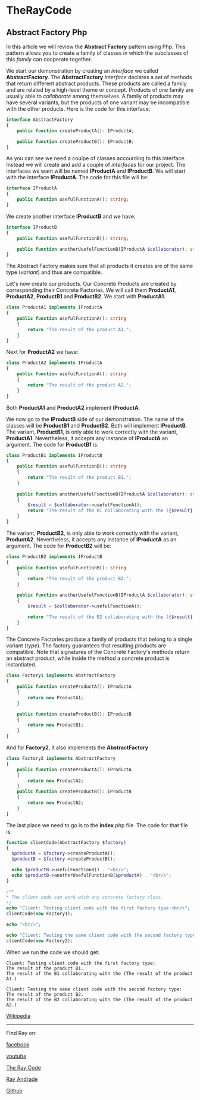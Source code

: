 # TheRayCode
## Abstract Factory Php

In this article we will review the **Abstract Factory** pattern using Php.
This pattern allows you to create a family of classes in which the subclasses of this *family* can cooperate together.

We start our demonstration by creating an *interface* we called **AbstractFactory**.
The **AbstractFactory** *interface* declares a set of methods that return different abstract products. 
These products are called a family and are related by a high-level theme or concept. 
Products of one family are usually able to *collaborate* among themselves. 
A family of products may have several variants, but the products of one variant may be incompatible with the other products.
Here is the code for this interface:
```php
interface AbstractFactory
{
    public function createProductA(): IProductA;

    public function createProductB(): IProductB;
}
```
As you can see we need a coulpe of classes accourding to this interface.
Instead we will create and add a couple of *interfaces* for our project.
The interfaces we want will be named **IProductA** and **IProductB**.
We will start with the interface **IProductA**.
The code for this file will be:
```php
interface IProductA
{
    public function usefulFunctionA(): string;
}
```

We create another interface **IProductB** and we have:
```php
interface IProductB
{
    public function usefulFunctionB(): string;

    public function anotherUsefulFunctionB(IProductA $collaborator): string;
}
```
The Abstract Factory makes sure that all products it creates are of the same type (*variant*) and thus are compatible.

Let's now create our products.
Our Concrete Products are created by corresponding their Concrete Factories.
We will call them **ProductA1**, **ProductA2**, **ProductB1** and **ProductB2**.
We start with **ProductA1**.
```php
class ProductA1 implements IProductA
{
    public function usefulFunctionA(): string
    {
        return "The result of the product A1.";
    }
}

```
Next for **ProductA2** we have:
```php
class ProductA2 implements IProductA
{
    public function usefulFunctionA(): string
    {
        return "The result of the product A2.";
    }
}
```
Both **ProductA1** and **ProductA2** implement **IProductA**.

We now go to the **IProductB** side of our demonstration.
The name of the classes will be **ProductB1** and **ProductB2**.
Both will implement **IProductB**.
The variant, **ProductB1**, is only able to work correctly with the variant, **ProductA1**. Nevertheless, it accepts any instance of **IProductA** an argument.
The code for **ProductB1** is:
```php
class ProductB1 implements IProductB
{
    public function usefulFunctionB(): string
    {
        return "The result of the product B1.";
    }
    
    public function anotherUsefulFunctionB(IProductA $collaborator): string
    {
        $result = $collaborator->usefulFunctionA();
        return "The result of the B1 collaborating with the ({$result})";
    }
}
```
The variant, **ProductB2**, is only able to work correctly with the variant, **ProductA2**. 
Nevertheless, it accepts any instance of **IProductA** as an argument.
The code for **ProductB2** will be:
```php
class ProductB2 implements IProductB
{
    public function usefulFunctionB(): string
    {
        return "The result of the product B2.";
    }

    public function anotherUsefulFunctionB(IProductA $collaborator): string
    {
        $result = $collaborator->usefulFunctionA();

        return "The result of the B2 collaborating with the ({$result})";
    }
}
```
The Concrete Factories produce a family of products that belong to a single variant (*type*). 
The factory guarantees that resulting products are compatible. 
Note that signatures of the Concrete Factory's methods return an abstract product, while inside the method a concrete product is instantiated.

```php
class Factory1 implements AbstractFactory
{
    public function createProductA(): IProductA
    {
        return new ProductA1;
    }

    public function createProductB(): IProductB
    {
        return new ProductB1;
    }
}
```

And for **Factory2**, it also implements the **AbstractFactory**
```php
class Factory2 implements AbstractFactory
{
    public function createProductA(): IProductA
    {
        return new ProductA2;
    }
    public function createProductB(): IProductB
    {
        return new ProductB2;
    }
}
```
The last place we need to go is to the **index**.php file.
The code for that file is:
```php
function clientCode(AbstractFactory $factory)
{
  $productA = $factory->createProductA();
  $productB = $factory->createProductB();

  echo $productB->usefulFunctionB() . "<br/>";
  echo $productB->anotherUsefulFunctionB($productA) . "<br/>";
}

/**
* The client code can work with any concrete factory class.
*/
echo "Client: Testing client code with the first factory type:<br/>";
clientCode(new Factory1);

echo "<br/>";

echo "Client: Testing the same client code with the second factory type:<br/>";
clientCode(new Factory2);
```
When we run the code we should get:

```
Client: Testing client code with the first factory type:
The result of the product B1.
The result of the B1 collaborating with the (The result of the product A1.)

Client: Testing the same client code with the second factory type:
The result of the product B2.
The result of the B2 collaborating with the (The result of the product A2.)
```


[Wikipedia](https://en.wikipedia.org/wiki/Abstract_factory_pattern)


----------------------------------------------------------------------------------------------------

Find Ray on:

[facebook](https://www.facebook.com/TheRayCode/)

[youtube](https://www.youtube.com/user/AndradeRay/)

[The Ray Code](https://www.RayAndrade.com)

[Ray Andrade](https://www.RayAndrade.org)













































[Github](https://www.TheRayCode.com)
